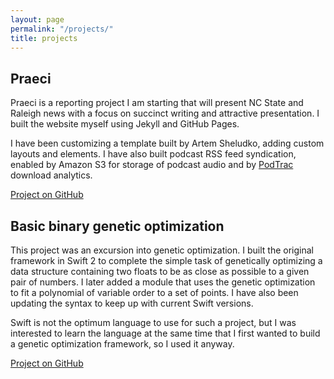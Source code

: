 ```yaml
---
layout: page
permalink: "/projects/"
title: projects
---
```


## Praeci

Praeci is a reporting project I am starting that will present NC State and Raleigh news with a focus on succinct writing and attractive presentation. I built the website myself using Jekyll and GitHub Pages.

I have been customizing a template built by Artem Sheludko, adding custom layouts and elements. I have also built podcast RSS feed syndication, enabled by Amazon S3 for storage of podcast audio and by [PodTrac](http://analytics.podtrac.com) download analytics.

[Project on GitHub](https://github.com/Praeci/praeci.github.io)

## Basic binary genetic optimization

This project was an excursion into genetic optimization. I built the original framework in Swift 2 to complete the simple task of genetically optimizing a data structure containing two floats to be as close as possible to a given pair of numbers. I later added a module that uses the genetic optimization to fit a polynomial of variable order to a set of points. I have also been updating the syntax to keep up with current Swift versions.

Swift is not the optimum language to use for such a project, but I was interested to learn the language at the same time that I first wanted to build a genetic optimization framework, so I used it anyway.

[Project on GitHub](https://github.com/CarterPape/Basic-binary-genetic-optimization)